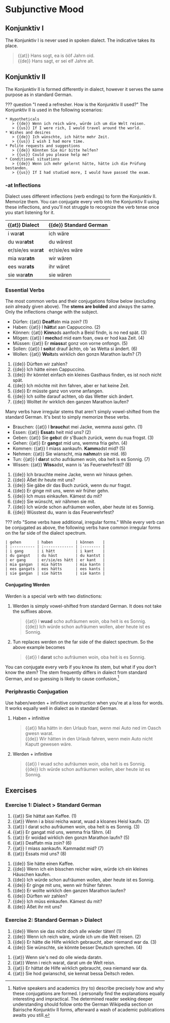 # Subjunctive Mood

## Konjunktiv I

The Konjunktiv I is never used in spoken dialect. The indicative takes its place.

> {{at}} Hans sogt, ea is ööf Jahrn oid.  
> {{de}} Hans sagt, er sei elf Jahre alt.  

## Konjunktiv II

The Konjunktiv II is formed differently in dialect, however it serves the same purpose as in standard German.

??? question "I need a refresher. How is the Konjunktiv II used?"
    The Konjunktiv II is used in the following scenarios:  

    * Hypotheticals
       > {{de}} Wenn ich reich wäre, würde ich um die Welt reisen.  
       > {{us}} If I were rich, I would travel around the world.  
    * Wishes and desires
       > {{de}} Ich wünschte, ich hätte mehr Zeit.  
       > {{us}} I wish I had more time.  
    * Polite requests and suggestions
       > {{de}} Könnten Sie mir bitte helfen?  
       > {{us}} Could you please help me?  
    * Conditional situations
       > {{de}} Wenn ich mehr gelernt hätte, hätte ich die Prüfung bestanden.  
       > {{us}} If I had studied more, I would have passed the exam.  

### -at Inflections

Dialect uses different inflections (verb endings) to form the Konjunktiv II. Memorize them. You can conjugate every verb into the Konjunktiv II using these inflections, and you'll not struggle to recognize the verb tense once you start listening for it.

| {{at}} Dialect      | {{de}} Standard German |
| :------------------ | :--------------------- |
| i war**at**         | ich wäre               |
| du war**atst**      | du wärest              |
| er/sie/es war**at** | er/sie/es wäre         |
| mia war**atn**      | wir wären              |
| ees war**ats**      | ihr wäret              |
| sie war**atn**      | sie wären              |

### Essential Verbs

The most common verbs and their conjugations follow below (excluding _sein_ already given above). The **stems are bolded** and always the same. Only the inflections change with the subject.  

<div class="annotate" markdown>

- Dürfen: {{at}} **Deaff**atn mia zoin? (1)
- Haben: {{at}} I **hätt**at aan Cappuccino. (2)
- Können: {{at}} **Kinn**ads aanfoch a Beisl findn, is no ned spät. (3)
- Mögen: {{at}} I **mech**ad mid eam foan, owa er hod kaa Zeit. (4)
- Müssen: {{at}} Er **miass**at gonz von vorne onfongn. (5)
- Sollen: {{at}} I **soit**at drauf åchtn, ob 'as Wetta si ändert. (6)
- Wollen: {{at}} **Woit**ats wirklich den gonzn Marathon laufn? (7)

</div>

1. {{de}} Dürften wir zahlen?
2. {{de}} Ich hätte einen Cappuccino.
3. {{de}} Ihr könntet einfach ein kleines Gasthaus finden, es ist noch nicht spät.
4. {{de}} Ich möchte mit ihm fahren, aber er hat keine Zeit.
5. {{de}} Er müsste ganz von vorne anfangen.
6. {{de}} Ich sollte darauf achten, ob das Wetter sich ändert.
7. {{de}} Wolltet ihr wirklich den ganzen Marathon laufen?

Many verbs have irregular stems that aren't simply vowel-shifted from the standard German. It's best to simply memorize these verbs.  

<div class="annotate" markdown>

- Brauchen: {{at}} I **brauch**at mei Jacke, wemma aussi gehn. (1)
- Essen: {{at}} **Essat**s heit mid uns? (2)
- Geben: {{at}} Sie **geb**at dir s'Buach zurück, wenn du nua frogst. (3)
- Gehen: {{at}} Er **gang**at mid uns, wemma fria gehn. (4)
- Kommen: {{at}} I miass aankaufn. **Kamm**adst mid? (5)
- Nehmen: {{at}} Sie wianscht, mia **nahm**atn sie mid. (6)
- Tun: {{at}} I **dar**at scho aufräumen woin, oba heit is es Sonnig. (7)
- Wissen: {{at}} **Wiss**adst, wann is 'as Feuerwehrfestl? (8)

</div>

1. {{de}} Ich brauchte meine Jacke, wenn wir hinaus gehen.
2. {{de}} Äßet ihr heute mit uns?
3. {{de}} Sie gäbe dir das Buch zurück, wenn du nur fragst.
4. {{de}} Er ginge mit uns, wenn wir früher gehn.
5. {{de}} Ich muss einkaufen. Kämest du mit?
6. {{de}} Sie wünscht, wir nähmen sie mit.
7. {{de}} Ich würde schon aufräumen wollen, aber heute ist es Sonnig.
8. {{de}} Wüsstest du, wann is das Feuerwehrfest?

??? info "Some verbs have additional, irregular forms."
    While every verb can be conjugated as above, the following verbs have common irregular forms on the far side of the dialect spectrum.

    | gehen       | haben          | können    |
    | :---------- | :------------- | :-------- |
    | i gang      | i hätt         | i kant    |
    | du gangst   | du häst        | du kantst |
    | er gang     | er/sie/es hätt | er kant   |
    | mia gangan  | mia hättn      | mia kantn |
    | ees gangats | ees hätts      | ees kants |
    | sie gangan  | sie hättn      | sie kantn |

#### Conjugating Werden

Werden is a special verb with two distinctions:  

1. Werden is simply vowel-shifted from standard German. It does not take the suffixes above.  
   > {{at}} I **wuad** scho aufräumen woin, oba heit is es Sonnig.  
   > {{de}} Ich würde schon aufräumen wollen, aber heute ist es Sonnig.  

2. Tun replaces werden on the far side of the dialect spectrum. So the above example becomes  
   > {{at}} I **darat** scho aufräumen woin, oba heit is es Sonnig.  

You can conjugate every verb if you know its stem, but what if you don't know the stem? The stem frequently differs in dialect from standard German, and so guessing is likely to cause confusion.[^advanced-forms]

### Periphrastic Conjugation

Use haben/werden + infinitive construction when you're at a loss for words. It works equally well in dialect as in standard German.

1. Haben + infinitive
   > {{at}} Mia hättn in den Urlaub foan, wenn mei Auto ned im Oasch gwesn warat.  
   > {{de}} Wir hätten in den Urlaub fahren, wenn mein Auto nicht Kaputt gewesen wäre.  

2. Werden + infinitive
   > {{at}} I wuad scho aufräumen woin, oba heit is es Sonnig.  
   > {{de}} Ich würde schon aufräumen wollen, aber heute ist es Sonnig.  

[^advanced-forms]:
    Native speakers and academics (try to) describe precisely how and why these conjugations are formed. I personally find the explanations equally interesting and impractical. The determined reader seeking deeper understanding should follow onto the German Wikipedia section on Bairische Konjunktiv II forms,[^bairisch-wiki] afterward a wash of academic publications[^vergeiner] awaits you still.
[^bairisch-wiki]:
    _Wikipedia._ ["Bairisch."](https://de.wikipedia.org/wiki/Bairisch)
[^vergeiner]:
    Vergeiner, Philip C. and Lars Bülow. ["Der Konjunktiv II in den ruralen basisdialekten österreichs."](https://www.researchgate.net/publication/359049174_Der_Konjunktiv_II_in_den_ruralen_Basisdialekten_Osterreichs_Quantitative_und_qualitative_Befunde) _Linguistik Online_, 114(2), pp. 3–42. doi:10.13092/lo.114.8401. 6 March 2022.

## Exercises

### Exercise 1: Dialect > Standard German

<div class="annotate" markdown>

1. {{at}} Sie hättat aan Kaffee. (1)  
2. {{at}} Wenn i a bissi reicha warat, wuad a kloanes Heisl kaufn. (2)  
3. {{at}} I darat scho aufräumen woin, oba heit is es Sonnig. (3)  
4. {{at}} Er gangat mid uns, wemma fria fåhrn. (4)  
5. {{at}} Er woidad wirklich den gonzn Marathon laufn? (5)  
6. {{at}} Deaffatn mia zoin? (6)  
7. {{at}} I miass aankaufn. Kammadst mid? (7)  
8. {{at}} Essats mid uns? (8)  

</div>

1. {{de}} Sie hätte einen Kaffee.
2. {{de}} Wenn ich ein bisschen reicher wäre, würde ich ein kleines Häuschen kaufen.
3. {{de}} Ich würde schon aufräumen wollen, aber heute ist es Sonnig.
4. {{de}} Er ginge mit uns, wenn wir früher fahren.
5. {{de}} Er wollte wirklich den ganzen Marathon laufen?
6. {{de}} Dürften wir zahlen?
7. {{de}} Ich müss einkaufen. Kämest du mit?
8. {{de}} Äßet ihr mit uns?

### Exercise 2: Standard German > Dialect

<div class="annotate" markdown>

1. {{de}} Wenn sie das nicht doch alle wieder täten! (1)
2. {{de}} Wenn ich reich wäre, würde ich um die Welt reisen. (2)
3. {{de}} Er hätte die Hilfe wirklich gebraucht, aber niemand war da. (3)
4. {{de}} Sie wünschte, sie könnte besser Deutsch sprechen. (4)

</div>

1. {{at}} Wenn sie's ned do olle wieda daratn.
2. {{at}} Wenn i reich warat, darat um de Welt reisn.
3. {{at}} Er hättat de Hilfe wirklich gebraucht, owa niemand war da.
4. {{at}} Sie hod gwianschd, sie kennat bessa Deitsch reden.
